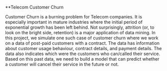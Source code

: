 **Telecom Customer Churn

Customer Churn is a burning problem for Telecom companies. It is especially important in mature industries where the initial period of exponential growth has been left behind. Not surprisingly, attrition (or, to look on the bright side, retention) is a major application of data mining. In this project, we simulate one such case of customer churn where we work on a data of post-paid customers with a contract. The data has information about customer usage behaviour, contract details, and payment details. The data also indicates which were the customers who can/called their service. Based on this past data, we need to build a model that can predict whether a customer will cancel their service in the future or not.
